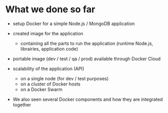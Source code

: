 # What we done so far

* setup Docker for a simple Node.js / MongoDB application

* created image for the application
  * containing all the parts to run the application (runtime Node.js, librairies, application code)

* portable image (dev / test / qa / prod) available through Docker Cloud

* scalability of the application (API)
  * on a single node (for dev / test purposes)
  * on a cluster of Docker hosts
  * on a Docker Swarm

* We also seen several Docker components and how they are integrated together
